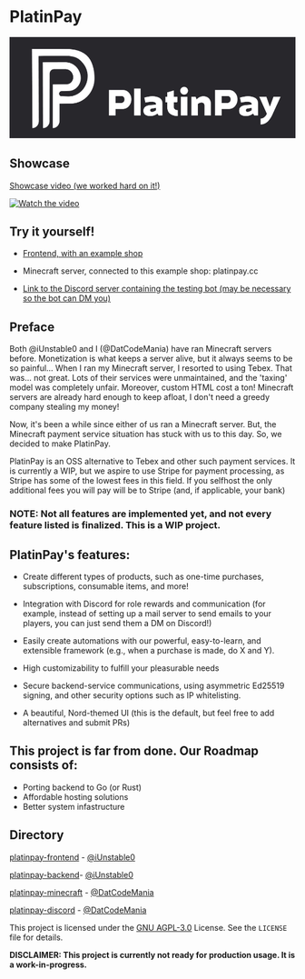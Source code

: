 # PlatinPay

<p align="center">
  <img src="https://github.com/PlatinPay/.github/blob/main/horizontal-logo-text.png?raw=true" alt="PlatinPay's Logo"/>
</p>

## Showcase
[Showcase video (we worked hard on it!)](../platinpay-showcase.mp4)

[![Watch the video](https://github.com/user-attachments/assets/89858d85-fedd-4942-8d83-6085cea981c9)](https://github.com/user-attachments/assets/89858d85-fedd-4942-8d83-6085cea981c9)

## Try it yourself!
- [Frontend, with an example shop](https://platinpay.cc/store/main)

- Minecraft server, connected to this example shop: platinpay.cc

- [Link to the Discord server containing the testing bot (may be necessary so the bot can DM you)](https://discord.gg/javgnZTmGs)

## Preface

Both @iUnstable0 and I (@DatCodeMania) have ran Minecraft servers before. Monetization is what keeps a server alive, but
it always seems to be so painful... When I ran my Minecraft server, I resorted to using Tebex. That was... not great.
Lots of their services were unmaintained, and the 'taxing' model was completely unfair. Moreover, custom HTML cost a
ton! Minecraft servers are already hard enough to keep afloat, I don't need a greedy company stealing my money!

Now, it's been a while since either of us ran a Minecraft server. But, the Minecraft payment service situation has stuck
with us to this day. So, we decided to make PlatinPay.

PlatinPay is an OSS alternative to Tebex and other such payment services. It is currently a WIP, but we aspire to use
Stripe for payment processing, as Stripe has some of the lowest fees in this field. If you selfhost the only additional
fees you will pay will be to Stripe (and, if applicable, your bank)

### NOTE: Not all features are implemented yet, and not every feature listed is finalized. This is a WIP project.

## PlatinPay's features:

- Create different types of products, such as one-time purchases, subscriptions, consumable items, and more!
- Integration with Discord for role rewards and communication  (for example, instead of setting up a mail server to send emails to your players, you can just send them a DM on Discord!)
- Easily create automations with our powerful, easy-to-learn, and extensible framework (e.g., when a purchase is made,
  do X and Y).

- High customizability to fulfill your pleasurable needs
- Secure backend-service communications, using asymmetric Ed25519 signing, and other security options such as IP whitelisting.
- A beautiful, Nord-themed UI (this is the default, but feel free to add alternatives and submit PRs)

## This project is far from done. Our Roadmap consists of:

- Porting backend to Go (or Rust)
- Affordable hosting solutions
- Better system infastructure

## Directory
[platinpay-frontend](https://github.com/PlatinPay/platinpay-frontend) - [@iUnstable0](https://github.com/iUnstable0)

[platinpay-backend](https://github.com/PlatinPay/platinpay-backend)- [@iUnstable0](https://github.com/iUnstable0)

[platinpay-minecraft](https://github.com/PlatinPay/platinpay-minecraft) - [@DatCodeMania](https://github.com/DatCodeMania)

[platinpay-discord](https://github.com/PlatinPay/platinpay-discord) - [@DatCodeMania](https://github.com/DatCodeMania)

This project is licensed under the [GNU AGPL-3.0](../LICENSE) License. See the `LICENSE` file for details.

**DISCLAIMER: This project is currently not ready for production usage. It is a work-in-progress.**
